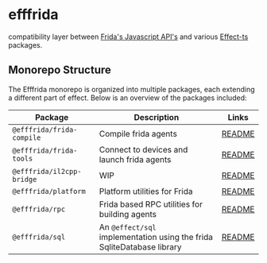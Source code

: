 # efffrida

compatibility layer between [Frida's Javascript API's](https://frida.re/docs/javascript-api/) and various [Effect-ts](https://effect.website/) packages.

## Monorepo Structure

The Efffrida monorepo is organized into multiple packages, each extending a different part of effect. Below is an overview of the packages included:

| Package | Description | Links |
| ------------------------------------------------------ | ---------------------------------------------------------------------- | -------------------------------------------------------------------------------------------------- |
| `@efffrida/frida-compile` | Compile frida agents                                                      | [README]()    |
| `@efffrida/frida-tools`   | Connect to devices and launch frida agents                                | [README]()    |
| `@efffrida/il2cpp-bridge` | WIP                                                                       | [README]()    |
| `@efffrida/platform`      | Platform utilities for Frida                                              | [README]()    |
| `@efffrida/rpc`           | Frida based RPC utilities for building agents                             | [README]()    |
| `@efffrida/sql`           | An `@effect/sql` implementation using the frida SqliteDatabase library    | [README]()    |

